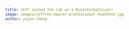 ```yaml
---
title: Jeff joined the lab as a Bioinformatician!
image: images/jeffrey-maurer-professional-headshot.jpg
author: yuyan-cheng
---
```

